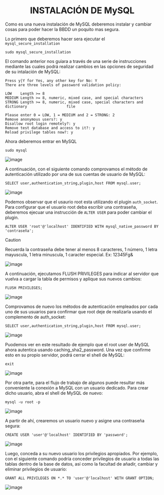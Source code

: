 <h1 align="center">INSTALACIÓN DE MySQL</h1>

Como es una nueva instalación de MySQL deberemos instalar y cambiar cosas para poder hacer la BBDD un poquito mas segura. 

Lo primero que deberemos hacer sera ejecutar el `mysql_secure_installation`
```
sudo mysql_secure_installation
```
El comando anterior nos guiara a través de una serie de instrucciones mediante las cuales podrá realizar cambios en las opciones de seguridad de su intalación de MySQL: 
```
Press y|Y for Yes, any other key for No: Y
There are three levels of password validation policy:

LOW    Length >= 8
MEDIUM Length >= 8, numeric, mixed case, and special characters
STRONG Length >= 8, numeric, mixed case, special characters and dictionary                  file

Please enter 0 = LOW, 1 = MEDIUM and 2 = STRONG: 2
Remove anonymous users?: y
Disallow root login remotely?: y
Remove test database and access to it?: y
Reload privilege tables now?: y
```
Ahora deberemos entrar en MySQL 
```
sudo mysql
```
![image](https://github.com/user-attachments/assets/ed959a39-1f3a-41a7-b140-6ecda434d4c4)

A continuación, con el siguiente comando comprovamos el método de autenticación utilizado por una de sus cuentas de usuario de MySQL:
```
SELECT user,authentication_string,plugin,host FROM mysql.user;
```
![image](https://github.com/user-attachments/assets/8d1bf962-c9c3-403d-9b36-89e55f3a4117)

Podemos observar que el usaurio root esta utilizando el plugin `auth_socket`. Para configurar que el usuario root deba escribir una contraseña, deberemos ejecuar una instrucción de `ALTER USER` para poder cambiar el plugin. 
```
ALTER USER 'root'@'localhost' IDENTIFIED WITH mysql_native_password BY 'contraseña';
```
>[!CAUTION]
>Recuerda la contraseña debe tener al menos 8 caracteres, 1 número, 1 letra mayuscula, 1 letra minuscula, 1 caracter especial. Ex: 12345Fg&

![image](https://github.com/user-attachments/assets/f2ce15e3-65f3-4144-baed-b2ec088519d8)

A continuación, ejecutamos FLUSH PRIVILEGES para indicar al servidor que vuelva a cargar la tabla de permisos y aplique sus nuevos cambios:

```
FLUSH PRIVILEGES;
```
![image](https://github.com/user-attachments/assets/9f72dffa-0fac-4e01-8b7a-eb642c11ac6f)

Comprovamos de nuevo los métodos de autenticación empleados por cada uno de sus usuarios para confirmar que root deje de realizarla usando el complemento de auth_socket:
```
SELECT user,authentication_string,plugin,host FROM mysql.user;
```
![image](https://github.com/user-attachments/assets/da8c9750-149c-44cf-a1de-660ef0ca6caf)

Puodemos ver en este resultado de ejemplo que el root user de MySQL ahora autentica usando caching_sha2_password. Una vez que confirme esto en su propio servidor, podrá cerrar el shell de MySQL:

```
exit
```
![image](https://github.com/user-attachments/assets/d0135ea8-784e-46fc-a74d-5c1f7de8fbe0)

Por otra parte, para el flujo de trabajo de algunos puede resultar más conveniente la conexión a MySQL con un usuario dedicado. Para crear dicho usuario, abra el shell de MySQL de nuevo:
```
mysql -u root -p
```
![image](https://github.com/user-attachments/assets/f57be9fe-ce6e-4a07-8d8e-23b88a8a7f95)

A partir de ahí, crearemos un usuario nuevo y asigne una contraseña segura:
```
CREATE USER 'user'@'localhost' IDENTIFIED BY 'password';
```
![image](https://github.com/user-attachments/assets/b24f7fb8-94e1-4b94-868d-22b41327db84)

Luego, conceda a su nuevo usuario los privilegios apropiados. Por ejemplo, con el siguiente comando podría conceder privilegios de usuario a todas las tablas dentro de la base de datos, así como la facultad de añadir, cambiar y eliminar privilegios de usuario:

```
GRANT ALL PRIVILEGES ON *.* TO 'user'@'localhost' WITH GRANT OPTION;
```
![image](https://github.com/user-attachments/assets/0a60f201-79fc-4fe3-ab41-f1166737ef87)
